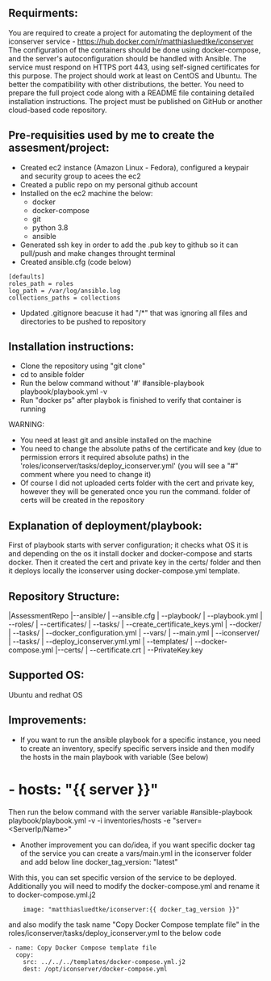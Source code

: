 Requirments:
------------
You are required to create a project for automating the deployment of the iconserver service - https://hub.docker.com/r/matthiasluedtke/iconserver
The configuration of the containers should be done using docker-compose, and the server's autoconfiguration should be handled with Ansible.
The service must respond on HTTPS port 443, using self-signed certificates for this purpose.
The project should work at least on CentOS and Ubuntu. The better the compatibility with other distributions, the better.
You need to prepare the full project code along with a README file containing detailed installation instructions.
The project must be published on GitHub or another cloud-based code repository.

Pre-requisities used by me to create the assesment/project:
-----------------------------------------------------------
- Created ec2 instance (Amazon Linux - Fedora), configured a keypair and security group to acees the ec2
- Created a public repo on my personal github account 
- Installed on the ec2 machine the below:
   - docker
   - docker-compose
   - git
   - python 3.8
   - ansible
- Generated ssh key in order to add the .pub key to github so it can pull/push and make changes throught terminal
- Created ansible.cfg (code below)
```
[defaults]
roles_path = roles
log_path = /var/log/ansible.log
collections_paths = collections

```
- Updated .gitignore beacuse it had "/*" that was ignoring all files and directories to be pushed to repository

Installation instructions:
--------------------------
- Clone the repository using "git clone"
- cd to ansible folder
- Run the below command without '#'
#ansible-playbook playbook/playbook.yml -v
- Run "docker ps" after playbok is finished to verify that container is running

WARNING: 
- You need at least git and ansible installed on the machine
- You need to change the absolute paths of the certificate and key (due to permission errors it required absolute paths) in the 'roles/iconserver/tasks/deploy_iconserver.yml' (you will see a "#" comment where you need to change it)
- Of course I did not uploaded certs folder with the cert and private key, however they will be generated once you run the command. folder of certs will be created in the repository

Explanation of deployment/playbook:
-----------------------------------
First of playbook starts with server configuration; it checks what OS it is and depending on the os it install docker and docker-compose and starts docker.
Then it created the cert and private key in the certs/ folder and then it deploys locally the iconserver using docker-compose.yml template. 

Repository Structure:
---------------------
|AssessmentRepo
|--ansible/
|  --ansible.cfg
|  --playbook/
|    --playbook.yml
|  --roles/
|    --certificates/
|      --tasks/
|        --create_certificate_keys.yml 
|    --docker/
|      --tasks/
|        --docker_configuration.yml
|      --vars/
|        --main.yml
|    --iconserver/
|      --tasks/
|        --deploy_iconserver.yml.yml
|  --templates/
|    --docker-compose.yml
|--certs/
| --certificate.crt
| --PrivateKey.key

Supported OS:
-------------
Ubuntu and redhat OS

Improvements:
---------------
- If you want to run the ansible playbook for a specific instance, you need to create an inventory, specify specific servers inside and then modify the hosts in the main playbook with variable (See below)
# - hosts: "{{ server }}"
Then run the below command with the server variable
#ansible-playbook playbook/playbook.yml -v -i inventories/hosts -e "server=<ServerIp/Name>"

- Another improvement you can do/idea, if you want specific docker tag of the service you can create a vars/main.yml in the iconserver folder and add below line
docker_tag_version: "latest"

With this, you can set specific version of the service to be deployed. Additionally you will need to modify the docker-compose.yml and rename it to docker-compose.yml.j2
```
    image: "matthiasluedtke/iconserver:{{ docker_tag_version }}"
```
and also modify the task name "Copy Docker Compose template file" in the roles/iconserver/tasks/deploy_iconserver.yml to the below code
```
- name: Copy Docker Compose template file
  copy:
    src: ../../../templates/docker-compose.yml.j2
    dest: /opt/iconserver/docker-compose.yml
```
